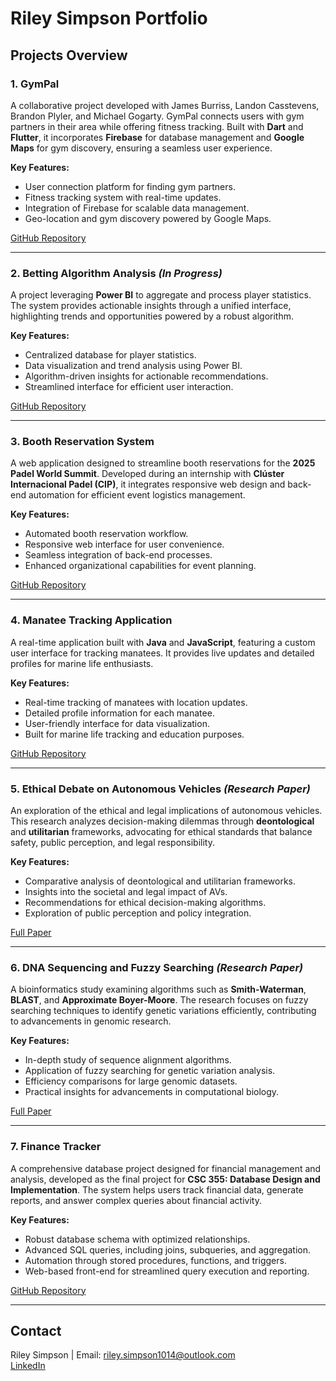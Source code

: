 # Riley Simpson Portfolio

## Projects Overview

### 1. GymPal
A collaborative project developed with James Burriss, Landon Casstevens, Brandon Plyler, and Michael Gogarty. GymPal connects users with gym partners in their area while offering fitness tracking. Built with **Dart** and **Flutter**, it incorporates **Firebase** for database management and **Google Maps** for gym discovery, ensuring a seamless user experience.  

**Key Features:**
- User connection platform for finding gym partners.
- Fitness tracking system with real-time updates.
- Integration of Firebase for scalable data management.
- Geo-location and gym discovery powered by Google Maps.

[GitHub Repository](https://github.com/rileysimpsom/Software-Engineering-Project)

---

### 2. Betting Algorithm Analysis *(In Progress)*
A project leveraging **Power BI** to aggregate and process player statistics. The system provides actionable insights through a unified interface, highlighting trends and opportunities powered by a robust algorithm.  

**Key Features:**
- Centralized database for player statistics.
- Data visualization and trend analysis using Power BI.
- Algorithm-driven insights for actionable recommendations.
- Streamlined interface for efficient user interaction.

[GitHub Repository](#)

---

### 3. Booth Reservation System
A web application designed to streamline booth reservations for the **2025 Padel World Summit**. Developed during an internship with **Clúster Internacional Padel (CIP)**, it integrates responsive web design and back-end automation for efficient event logistics management.  

**Key Features:**
- Automated booth reservation workflow.
- Responsive web interface for user convenience.
- Seamless integration of back-end processes.
- Enhanced organizational capabilities for event planning.

[GitHub Repository](https://github.com/rileysimpsom/panel-expo-manager)

---

### 4. Manatee Tracking Application
A real-time application built with **Java** and **JavaScript**, featuring a custom user interface for tracking manatees. It provides live updates and detailed profiles for marine life enthusiasts.  

**Key Features:**
- Real-time tracking of manatees with location updates.
- Detailed profile information for each manatee.
- User-friendly interface for data visualization.
- Built for marine life tracking and education purposes.

[GitHub Repository](#)

---

### 5. Ethical Debate on Autonomous Vehicles *(Research Paper)*
An exploration of the ethical and legal implications of autonomous vehicles. This research analyzes decision-making dilemmas through **deontological** and **utilitarian** frameworks, advocating for ethical standards that balance safety, public perception, and legal responsibility.  

**Key Features:**
- Comparative analysis of deontological and utilitarian frameworks.
- Insights into the societal and legal impact of AVs.
- Recommendations for ethical decision-making algorithms.
- Exploration of public perception and policy integration.

[Full Paper](https://github.com/rileysimpsom/Ethics-in-CSC-Final-Paper)

---

### 6. DNA Sequencing and Fuzzy Searching *(Research Paper)*
A bioinformatics study examining algorithms such as **Smith-Waterman**, **BLAST**, and **Approximate Boyer-Moore**. The research focuses on fuzzy searching techniques to identify genetic variations efficiently, contributing to advancements in genomic research.  

**Key Features:**
- In-depth study of sequence alignment algorithms.
- Application of fuzzy searching for genetic variation analysis.
- Efficiency comparisons for large genomic datasets.
- Practical insights for advancements in computational biology.

[Full Paper](https://github.com/rileysimpsom/DaAoA-Final-Paper)

---

### 7. Finance Tracker
A comprehensive database project designed for financial management and analysis, developed as the final project for **CSC 355: Database Design and Implementation**. The system helps users track financial data, generate reports, and answer complex queries about financial activity.  

**Key Features:**
- Robust database schema with optimized relationships.
- Advanced SQL queries, including joins, subqueries, and aggregation.
- Automation through stored procedures, functions, and triggers.
- Web-based front-end for streamlined query execution and reporting.

[GitHub Repository](https://github.com/rileysimpsom/FinanceTrackerProject)

---

## Contact
Riley Simpson | Email: [riley.simpson1014@outlook.com](mailto:riley.simpson1014@outlook.com)  
[LinkedIn](https://www.linkedin.com/in/riley-simpson-766ab8224/)
